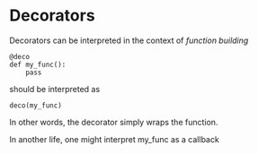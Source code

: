 # Decorators

Decorators can be interpreted in the context of *function building*

```
@deco 
def my_func():
    pass
```
    
should be interpreted as 

```deco(my_func)```

In other words, the decorator simply wraps the function. 

In another life, one might interpret my_func as a callback 